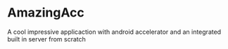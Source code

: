 # AmazingAcc
A cool impressive applicaction with android accelerator and an integrated built in server from scratch
